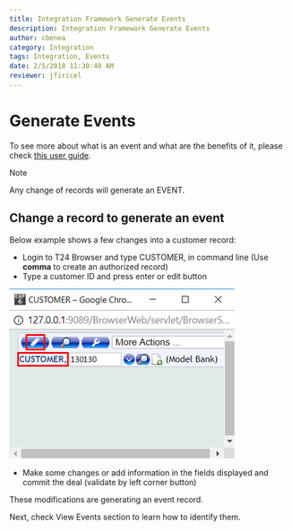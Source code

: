 ```yaml
---
title: Integration Framework Generate Events
description: Integration Framework Generate Events
author: cbenea
category: Integration
tags: Integration, Events
date: 2/5/2018 11:30:40 AM   
reviewer: jfiricel
---
```

# Generate Events

To see more about what is an event and what are the benefits of it, please check [this user guide](../integration/create-package.md).
> [!Note]
> Any change of records will generate an EVENT.

## Change a record to generate an event

Below example shows a few changes into a customer record:

- Login to T24 Browser and type CUSTOMER, in command line (Use **comma** to create an authorized record)
- Type a customer ID and press enter or edit button

![customer id](./images/customer-id.png)

 - Make some changes or add information in the fields displayed and commit the deal (validate by left corner button)

These modifications are generating an event record. 

Next, check View Events section to learn how to identify them.

